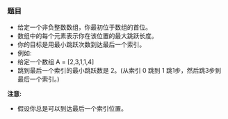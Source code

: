 ### 题目
* 给定一个非负整数数组，你最初位于数组的首位。
* 数组中的每个元素表示你在该位置的最大跳跃长度。
* 你的目标是用最小跳跃次数到达最后一个索引。
* 例如: 
* 给定一个数组 A = [2,3,1,1,4]
* 跳到最后一个索引的最小跳跃数是 2。(从索引 0 跳到 1 跳1步，然后跳3步到最后一个索引。)


**注意:**
* 假设你总是可以到达最后一个索引位置。
